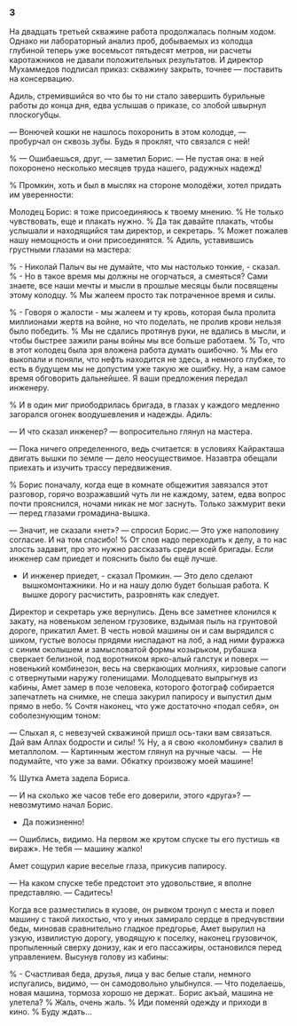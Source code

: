 ### 3

На двадцать третьей скважине работа продолжалась полным ходом.
Однако ни лабораторный анализ проб, добываемых из колодца глубиной теперь уже восемьсот пятьдесят метров, ни расчеты каротажников не давали положительных результатов.
И директор Мухаммедов подписал приказ: скважину закрыть, точнее — поставить на консервацию.

Адиль, стремившийся во что бы то ни стало завершить бурильные работы до конца дня, едва услышав о приказе, со злобой швырнул плоскогубцы.

— Вонючей кошки не нашлось похоронить в этом колодце, — пробурчал он сквозь зубы.
Будь я проклят, что связался с ней!

% — Ошибаешься, друг, — заметил Борис. — Не пустая она: в ней похоронено несколько месяцев труда нашего, радужных надежд!

% Промкин, хоть и был в мыслях на стороне молодёжи, хотел придать им уверенности:

Молодец Борис: я тоже присоединяюсь к твоему мнению.
% Не только чувствовать, еще и плакать нужно.
% Да так давайте плакать, чтобы услышали и находящийся там директор, и секретарь.
% Может пожалев нашу немощность и они присоединятся.
% Адиль, уставившись грустными глазами на мастера:


% - Николай Палыч вы не думайте, что мы настолько тонкие, - сказал.
% - Но в такое время мы должны не огорчаться, а смеяться?
Сами знаете, все наши мечты и мысли в прошлые месяцы были посвящены этому колодцу.
% Мы жалеем просто так потраченное время и силы.

% - Говоря о жалости - мы жалеем и ту кровь, которая была пролита миллионами жертв на войне, но что поделать, не пролив крови нельзя было победить.
% Мы не сдались протянув руки, не вдались в мысли, и чтобы быстрее зажили раны войны мы все больше работаем.
% То, что в этот колодец была зря вложена работа думать ошибочно.
% Мы его выкопали и поняли, что нефть находится не здесь, а немного глубже, то есть в будущем мы не допустим уже такую же ошибку.
Ну, а нам самое время обговорить дальнейшее.
Я ваши предложения передал инженеру.

% И в один миг приободрилась бригада, в глазах у каждого медленно загорался огонек воодушевления и надежды.
Адиль:

— И что сказал инженер? — вопросительно глянул на мастера.

— Пока ничего определенного, ведь считается: в условиях Кайракташа двигать вышки по земле — дело неосуществимое.
Назавтра обещали приехать и изучить трассу передвижения.

% Борис поначалу, когда еще в комнате общежития завязался этот разговор, горячо возражавший чуть ли не каждому, затем, едва вопрос почти прояснился, ночами никак не мог заснуть.
Только зажмурит веки — перед глазами громадина-вышка.

— Значит, не сказали «нет»? — спросил Борис.— Это уже наполовину согласие.
И на том спасибо!
% От слов надо переходить к делу, а то нас злость задавит, про это нужно рассказать среди всей бригады.
Если инженер сам приедет и пояснить было бы ещё лучше.

- И инженер приедет, - сказал Промкин.
— Это дело сделают вышкомонтажники.
Но и на нашу долю будет большая работа.
К вышке дорогу расчистить, разровнять как следует.

Директор и секретарь уже вернулись.
День все заметнее клонился к закату, на новеньком зеленом грузовике, вздымая пыль на грунтовой дороге, прикатил Амет.
В честь новой машины он и сам вырядился с шиком, густые волосы прядями ниспадают на лоб, а над ними фуражка с синим околышем и замысловатой формы козырьком, рубашка сверкает белизной, под воротником ярко-алый галстук и поверх — новенький комбинезон, весь на сверкающих молниях, кирзовые сапоги с отвернутыми наружу голенищами.
Молодцевато выпрыгнув из кабины, Амет замер в позе человека, которого фотограф собирается запечатлеть на снимке, не спеша закурил папиросу и выпустил дым прямо в небо.
% Сочтя наконец, что уже достаточно «подал себя», он соболезнующим тоном:

— Слыхал я, с невезучей скважиной пришл ось-таки вам связаться.
Дай вам Аллах бодрости и силы!
% Ну, а я свою «коломбину» свалил в металлолом.
— Картинным жестом глянул на ручные часы.
 — Не подумайте, что уже за вами.
Обкатку произвожу моей машине!

% Шутка Амета задела Бориса.

— И на сколько же часов тебе его доверили, этого «друга»? — невозмутимо начал Борис.

- Да пожизненно!

— Ошиблись, видимо.
На первом же крутом спуске ты его пустишь «в вираж».
Не тебя — машину жалко!

Амет сощурил карие веселые глаза, прикусив папиросу.

— На каком спуске тебе предстоит это удовольствие, я вполне представляю.
— Садитесь!

Когда все разместились в кузове, он рывком тронул с места и повел машину с такой лихостью, что у иных замирало сердце в предчувствии беды, миновав сравнительно гладкое предгорье, Амет вырулил на узкую, извилистую дорогу, уводящую к поселку, наконец грузовичок, пропыленный сверху донизу, как и его пассажиры, остановился перед управлением.
Высунув голову из кабины:

% - Счастливая беда, друзья, лица у вас белые стали, немного испугались, видимо, — он самодовольно улыбнулся.
— Что поделаешь, новая машина, тормоза хорошо не держат..
Борис акъай, машина не улетела?
% Жаль, очень жаль.
% Иди поменяй одежду и приходи в кино.
% Буду ждать...
